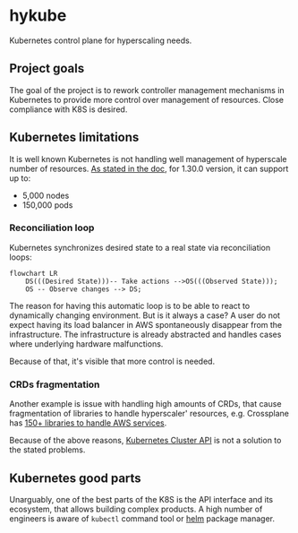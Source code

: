 # hykube
Kubernetes control plane for hyperscaling needs.

## Project goals

The goal of the project is to rework controller management mechanisms in Kubernetes to provide more control over management of resources. Close compliance with K8S is desired.

## Kubernetes limitations

It is well known Kubernetes is not handling well management of hyperscale number of resources. [As stated in the doc](https://kubernetes.io/docs/setup/best-practices/cluster-large/), for 1.30.0 version, it can support up to:
* 5,000 nodes
* 150,000 pods

### Reconciliation loop

Kubernetes synchronizes desired state to a real state via reconciliation loops:
```mermaid
flowchart LR
    DS(((Desired State)))-- Take actions -->OS(((Observed State)));
    OS -- Observe changes --> DS;
```

The reason for having this automatic loop is to be able to react to dynamically changing environment. But is it always a case? A user do not expect having its load balancer in AWS spontaneously disappear from the infrastructure. The infrastructure is already abstracted and handles cases where underlying hardware malfunctions.

Because of that, it's visible that more control is needed.

### CRDs fragmentation

Another example is issue with handling high amounts of CRDs, that cause fragmentation of libraries to handle hyperscaler' resources, e.g. Crossplane has [150+ libraries to handle AWS services](https://marketplace.upbound.io/providers/upbound/provider-family-aws/v1.10.0/providers).

Because of the above reasons, [Kubernetes Cluster API](https://cluster-api.sigs.k8s.io/) is not a solution to the stated problems.

## Kubernetes good parts

Unarguably, one of the best parts of the K8S is the API interface and its ecosystem, that allows building complex products. A high number of engineers is aware of `kubectl` command tool or [helm](https://helm.sh/) package manager.
